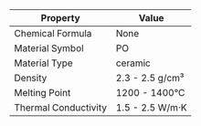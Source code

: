 | Property | Value |
|----------|-------|
| Chemical Formula | None |
| Material Symbol | PO |
| Material Type | ceramic |
| Density | 2.3 - 2.5 g/cm³ |
| Melting Point | 1200 - 1400°C |
| Thermal Conductivity | 1.5 - 2.5 W/m·K |
